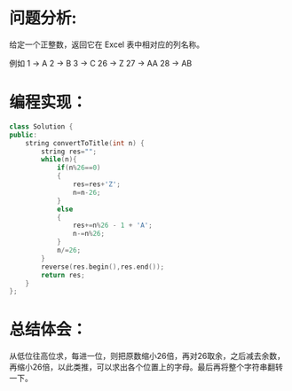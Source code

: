 # 问题分析:

给定一个正整数，返回它在 Excel 表中相对应的列名称。

例如
1 -> A
2 -> B 
3 -> C
26 -> Z
27 -> AA
28 -> AB
# 编程实现：
```C++
class Solution {
public:
    string convertToTitle(int n) {
        string res="";
        while(n){
            if(n%26==0) 
            {
                res=res+'Z';
                n=n-26;
            }
            else
            {
                res+=n%26 - 1 + 'A';
                n-=n%26;
            }
            n/=26;
        }
        reverse(res.begin(),res.end());
        return res;
    }
};
```
# 总结体会：
从低位往高位求，每进一位，则把原数缩小26倍，再对26取余，之后减去余数，再缩小26倍，以此类推，可以求出各个位置上的字母。最后再将整个字符串翻转一下。
